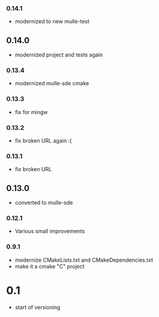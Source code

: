 ### 0.14.1

* modernized to new mulle-test

## 0.14.0

* modernized project and tests again


### 0.13.4

* modernized mulle-sde cmake

### 0.13.3

* fix for mingw

### 0.13.2

* fix broken URL again :(

### 0.13.1

* fix broken URL

## 0.13.0

* converted to mulle-sde


### 0.12.1

* Various small improvements

### 0.9.1

* modernize CMakeLists.txt and CMakeDependencies.txt
* make it a cmake "C" project

# 0.1

* start of versioning
